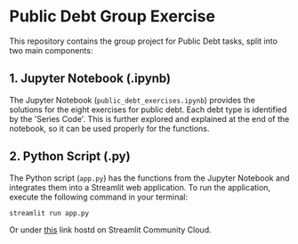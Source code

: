 # Public Debt Group Exercise

This repository contains the group project for Public Debt tasks, split into two main components:

## 1. Jupyter Notebook (.ipynb)

The Jupyter Notebook (`public_debt_exercises.ipynb`) provides the solutions for the eight exercises for public debt. Each debt type is identified by the 'Series Code'. This is further explored and explained at the end of the notebook, so it can be used properly for the functions.


## 2. Python Script (.py)

The Python script (`app.py`) has the functions from the Jupyter Notebook and integrates them into a Streamlit web application. To run the application, execute the following command in your terminal:

```bash
streamlit run app.py
```

Or under [this](https://ieuadvancedcoding2-j24fsitwtbfwejvs6iby7g.streamlit.app) link hostd on Streamlit Community Cloud.
